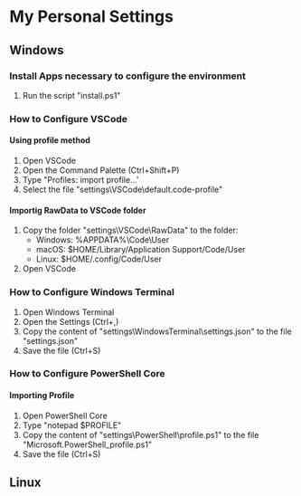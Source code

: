 # My Personal Settings
## Windows

### Install Apps necessary to configure the environment

1. Run the script "install.ps1"

### How to Configure VSCode

#### Using profile method

1. Open VSCode
2. Open the Command Palette (Ctrl+Shift+P)
3. Type "Profiles: import profile...'
4. Select the file "settings\VSCode\default.code-profile"
    
#### Importig RawData to VSCode folder

1. Copy the folder "settings\VSCode\RawData" to the folder:
    - Windows: %APPDATA%\Code\User
    - macOS: $HOME/Library/Application Support/Code/User
    - Linux: $HOME/.config/Code/User
2. Open VSCode

### How to Configure Windows Terminal

1. Open Windows Terminal
2. Open the Settings (Ctrl+,)
3. Copy the content of "settings\WindowsTerminal\settings.json" to the file "settings.json"
4. Save the file (Ctrl+S)

### How to Configure PowerShell Core

#### Importing Profile

1. Open PowerShell Core
2. Type "notepad $PROFILE"
3. Copy the content of "settings\PowerShell\profile.ps1" to the file "Microsoft.PowerShell_profile.ps1"
4. Save the file (Ctrl+S)

## Linux
